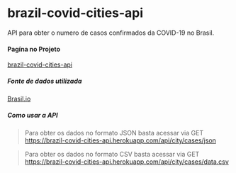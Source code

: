 # brazil-covid-cities-api
API para obter o numero de casos confirmados da COVID-19 no Brasil.

#### Pagína no Projeto
[brazil-covid-cities-api](https://brazil-covid-cities-api.herokuapp.com/)

##### Fonte de dados utilizada
[Brasil.io](https://brasil.io/dataset/covid19/caso)

##### Como usar a API

 > Para obter os dados no formato JSON basta acessar via GET https://brazil-covid-cities-api.herokuapp.com/api/city/cases/json
 
 > Para obter os dados no formato CSV basta acessar via GET https://brazil-covid-cities-api.herokuapp.com/api/city/cases/data.csv
